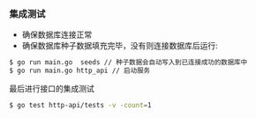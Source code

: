 ### 集成测试
* 确保数据库连接正常
* 确保数据库种子数据填充完毕，没有则连接数据库后运行:
``` bash 
$ go run main.go  seeds // 种子数据会自动写入到已连接成功的数据库中
$ go run main.go http_api // 启动服务
```

最后进行接口的集成测试
``` bash 
$ go test http-api/tests -v -count=1
```